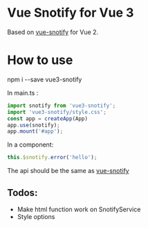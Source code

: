 # Vue Snotify for Vue 3
Based on [vue-snotify](https://github.com/artemsky/vue-snotify) for Vue 2.

# How to use
npm i --save vue3-snotify

In main.ts : 
```ts
import snotify from 'vue3-snotify';
import 'vue3-snotify/style.css';
const app = createApp(App)
app.use(snotify);
app.mount('#app');
```

In a component:
```ts
this.$snotify.error('hello');
```

The api should be the same as [vue-snotify](https://www.npmjs.com/package/vue-snotify)

## Todos:
- Make html function work on SnotifyService
- Style options

